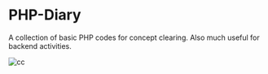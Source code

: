 # PHP-Diary
A collection of basic PHP codes for concept clearing. Also much useful for backend activities.

![cc](https://user-images.githubusercontent.com/64016811/114978122-6a4b1f80-9ea6-11eb-871a-29f201c66f62.png)

